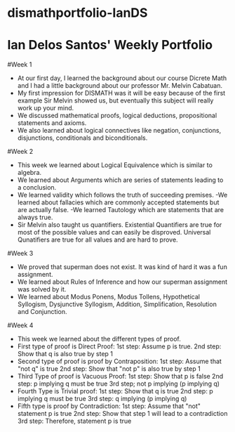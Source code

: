 # dismathportfolio-IanDS
# Ian Delos Santos' Weekly Portfolio

#Week 1
- At our first day, I learned the background about our course Dicrete Math and I had a little background about our professor Mr. Melvin Cabatuan.
- My first impression for DISMATH was it will be easy because of the first example Sir Melvin showed us, but eventually this subject will really work up your mind.
- We discussed mathematical proofs, logical deductions, propositional statements and axioms.
- We also learned about logical connectives like negation, conjunctions, disjunctions, conditionals and biconditionals.

#Week 2
- This week we learned about Logical Equivalence which is similar to algebra.
- We learned about Arguments which are series of statements leading to a conclusion.
- We learned validity which follows the truth of succeeding premises.
-We learned about fallacies which are commonly accepted statements but are actually false.
-We learned Tautology which are statements that are always true.
- Sir Melvin also taught us quantifiers. Existential Quantifiers are true for most of the possible values and can easily be disproved. Universal Qunatifiers are true for all values and are hard to prove.

#Week 3
- We proved that superman does not exist. It was kind of hard it was a fun assignment.
- We learned about Rules of Inference and how our superman assignment was solved by it.
- We learned about Modus Ponens, Modus Tollens, Hypothetical Syllogism, Dysjunctive Syllogism, Addition, Simplification, Resolution and Conjunction.

#Week 4
- This week we learned about the different types of proof.
- First type of proof is Direct Proof:
     1st step: Assume p is true.
     2nd step: Show that q is also true by step 1
- Second type of proof is proof by Contraposition:
     1st step: Assume that "not q" is true
     2nd step: Show that "not p" is also true by step 1
- Third Type of proof is Vacuous Proof:
     1st step: Show that p is false
     2nd step: p implying q must be true
     3rd step; not p implying (p implying q)
- Fourth Type is Trivial proof:
     1st step: Show that q is true
     2nd step: p implying q must be true
     3rd step: q implying (p implying q)
- Fifth type is proof by Contradiction:
     1st step: Assume that "not" statement p is true
     2nd step: Show that step 1 will lead to a contradiction
     3rd step: Therefore, statement p is true

